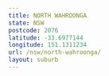 ```yaml
---
title: NORTH WAHROONGA
state: NSW
postcode: 2076
latitude: -33.6977144
longitude: 151.1311234
url: /nsw/north-wahroonga/
layout: suburb
---
```


